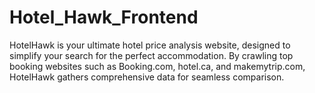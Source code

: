 # Hotel_Hawk_Frontend
HotelHawk is your ultimate hotel price analysis website, designed to simplify your search for the perfect accommodation. By crawling top booking websites such as Booking.com, hotel.ca, and makemytrip.com, HotelHawk gathers comprehensive data for seamless comparison. 
